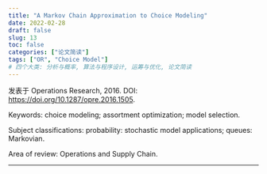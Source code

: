 ```yaml
---
title: "A Markov Chain Approximation to Choice Modeling"
date: 2022-02-28
draft: false
slug: 13
toc: false
categories: ["论文简读"]
tags: ["OR", "Choice Model"]
# 四个大类: 分析与概率, 算法与程序设计, 运筹与优化, 论文简读
---
```


发表于 Operations Research, 2016. DOI: https://doi.org/10.1287/opre.2016.1505.

Keywords: choice modeling; assortment optimization; model selection.

Subject classifications: probability: stochastic model applications; queues: Markovian.

Area of review: Operations and Supply Chain.

---

